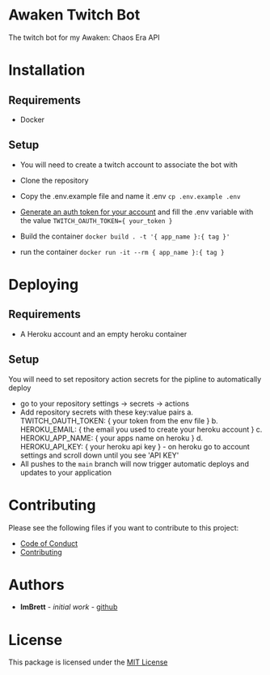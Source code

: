 # Awaken Twitch Bot

The twitch bot for my Awaken: Chaos Era API

# Installation

## Requirements

- Docker

## Setup

- You will need to create a twitch account to associate the bot with

- Clone the repository

- Copy the .env.example file and name it .env
  `cp .env.example .env`

- [Generate an auth token for your account](https://twitchapps.com/tmi/) and fill the .env variable with the value
  `TWITCH_OAUTH_TOKEN={ your_token }`

- Build the container
  `docker build . -t '{ app_name }:{ tag }'`

- run the container
  `docker run -it --rm { app_name }:{ tag }`

# Deploying

## Requirements

- A Heroku account and an empty heroku container

## Setup

You will need to set repository action secrets for the pipline to automatically deploy

- go to your repository settings -> secrets -> actions
- Add repository secrets with these key:value pairs
  a. TWITCH_OAUTH_TOKEN: { your token from the env file }
  b. HEROKU_EMAIL: { the email you used to create your heroku account }
  c. HEROKU_APP_NAME: { your apps name on heroku }
  d. HEROKU_API_KEY: { your heroku api key } - on heroku go to account settings and scroll down until you see 'API KEY'
- All pushes to the `main` branch will now trigger automatic deploys and updates to your application

# Contributing

Please see the following files if you want to contribute to this project:

- [Code of Conduct](.github/CODE_OF_CONDUCT.md)
- [Contributing](.github/CONTRIBUTING.md)

# Authors

- **ImBrett** - _initial work_ - [github](https://github.com/ImBrett)

# License

This package is licensed under the [MIT License](./LICENSE)
